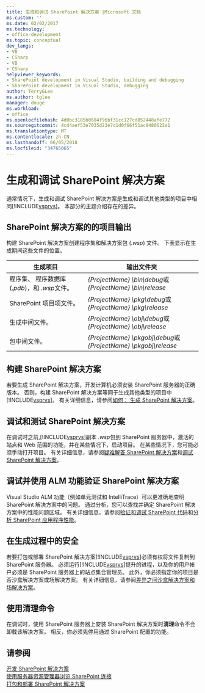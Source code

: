 ```yaml
---
title: 生成和调试 SharePoint 解决方案 |Microsoft 文档
ms.custom: ''
ms.date: 02/02/2017
ms.technology:
- office-development
ms.topic: conceptual
dev_langs:
- VB
- CSharp
- VB
- CSharp
helpviewer_keywords:
- SharePoint development in Visual Studio, building and debugging
- SharePoint development in Visual Studio, debugging
author: TerryGLee
ms.author: tglee
manager: douge
ms.workload:
- office
ms.openlocfilehash: 4d0bc3185b0684f96bf31cc127cd852448afe772
ms.sourcegitcommit: 4cd4aef53e7035d23e7d1d0f66f51ac8480622a1
ms.translationtype: MT
ms.contentlocale: zh-CN
ms.lasthandoff: 06/05/2018
ms.locfileid: "34765065"
---
```

# <a name="build-and-debug-sharepoint-solutions"></a>生成和调试 SharePoint 解决方案
  通常情况下，生成和调试 SharePoint 解决方案是生成和调试其他类型的项目中相同[!INCLUDE[vsprvs](../sharepoint/includes/vsprvs-md.md)]。 本部分的主题介绍存在的差异。  
  
## <a name="project-output-for-sharepoint-solutions"></a>SharePoint 解决方案的的项目输出
 构建 SharePoint 解决方案创建程序集和解决方案包 (*.wsp*) 文件。 下表显示在生成期间这些文件的位置。  
  
|生成项目|输出文件夹|  
|----------------|-------------------|  
|程序集、 程序数据库 (*.pdb*)，和 *.wsp*文件。|*{ProjectName} \bin\debug*或 *{ProjectName} \bin\release*|  
|SharePoint 项目项文件。|*{ProjectName} \pkg\debug*或 *{ProjectName} \pkg\release*|  
|生成中间文件。|*{ProjectName} \obj\debug*或 *{ProjectName} \obj\release*|  
|包中间文件。|*{ProjectName} \pkgobj\debug*或 *{ProjectName} \pkgobj\release*|  
  
## <a name="build-sharepoint-solutions"></a>构建 SharePoint 解决方案
 若要生成 SharePoint 解决方案，开发计算机必须安装 SharePoint 服务器的正确版本。 否则，构建 SharePoint 解决方案等同于生成其他类型的项目中[!INCLUDE[vsprvs](../sharepoint/includes/vsprvs-md.md)]。 有关详细信息，请参阅[如何： 生成 SharePoint 解决方案](../sharepoint/how-to-build-sharepoint-solutions.md)。  
  
## <a name="debug-and-test-sharepoint-solutions"></a>调试和测试 SharePoint 解决方案
 在调试时之前,[!INCLUDE[vsprvs](../sharepoint/includes/vsprvs-md.md)]副本 *.wsp*包到 SharePoint 服务器中，激活的站点和 Web 范围的功能，并在某些情况下，启动项目。 在某些情况下，您可能必须手动打开项目。 有关详细信息，请参阅[疑难解答 SharePoint 解决方案](../sharepoint/troubleshooting-sharepoint-solutions.md)和[调试 SharePoint 解决方案](../sharepoint/debugging-sharepoint-solutions.md)。  
  
## <a name="debug-and-verify-sharepoint-solutions-by-using-alm-features"></a>调试并使用 ALM 功能验证 SharePoint 解决方案
 Visual Studio ALM 功能（例如单元测试和 IntelliTrace）可以更准确地查明 SharePoint 解决方案中的问题。 通过分析，您可以查找并确定 SharePoint 解决方案中的性能问题区域。 有关详细信息，请参阅[验证和调试 SharePoint 代码](../sharepoint/verifying-and-debugging-sharepoint-code.md)和[分析 SharePoint 应用程序性能](../sharepoint/profiling-the-performance-of-sharepoint-applications.md)。  
  
## <a name="security-during-the-build-process"></a>在生成过程中的安全
 若要打包或部署 SharePoint 解决方案[!INCLUDE[vsprvs](../sharepoint/includes/vsprvs-md.md)]必须有权将文件复制到 SharePoint 服务器。 必须运行[!INCLUDE[vsprvs](../sharepoint/includes/vsprvs-md.md)]提升的进程，以及你的用户帐户必须是 SharePoint 服务器上的站点集合管理员。 此外，你必须指定你的项目是否沙盒解决方案或场解决方案。 有关详细信息，请参阅[差异之间沙盒解决方案和场解决方案](../sharepoint/differences-between-sandboxed-and-farm-solutions.md)。  
  
## <a name="using-the-clean-command"></a>使用清理命令  
 在调试时，使用 SharePoint 服务器上安装 SharePoint 解决方案时**清理**命令不会卸载该解决方案。 相反，你必须先停用通过 SharePoint 配置的功能。  
  
## <a name="see-also"></a>请参阅
 [开发 SharePoint 解决方案](../sharepoint/developing-sharepoint-solutions.md)   
 [使用服务器资源管理器浏览 SharePoint 连接](../sharepoint/browsing-sharepoint-connections-using-server-explorer.md)   
 [打包和部署 SharePoint 解决方案](../sharepoint/packaging-and-deploying-sharepoint-solutions.md)  
  
 